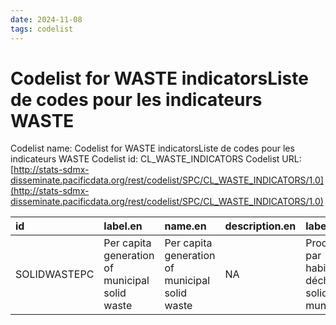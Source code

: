 ```yaml
---
date: 2024-11-08
tags: codelist
---
```


# Codelist for WASTE indicatorsListe de codes pour les indicateurs WASTE

Codelist name: Codelist for WASTE indicatorsListe de codes pour les indicateurs WASTE
Codelist id: CL_WASTE_INDICATORS
Codelist URL: [http://stats-sdmx-disseminate.pacificdata.org/rest/codelist/SPC/CL_WASTE_INDICATORS/1.0](http://stats-sdmx-disseminate.pacificdata.org/rest/codelist/SPC/CL_WASTE_INDICATORS/1.0)

|id           |label.en                                       |name.en                                        |description.en |label.fr                                              |name.fr                                               |description.fr |
|:------------|:----------------------------------------------|:----------------------------------------------|:--------------|:-----------------------------------------------------|:-----------------------------------------------------|:--------------|
|SOLIDWASTEPC |Per capita generation of municipal solid waste |Per capita generation of municipal solid waste |NA             |Production par habitant de déchets solides municipaux |Production par habitant de déchets solides municipaux |NA             |
